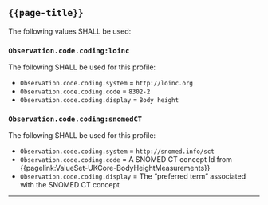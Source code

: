 ## `{{page-title}}`

The following values SHALL be used:

### `Observation.code.coding:loinc`
The following SHALL be used for this profile:
- `Observation.code.coding.system` = `http://loinc.org`
- `Observation.code.coding.code` = `8302-2`
- `Observation.code.coding.display` = `Body height`

### `Observation.code.coding:snomedCT`
The following SHALL be used for this profile:
- `Observation.code.coding.system` = `http://snomed.info/sct`
- `Observation.code.coding.code` = A SNOMED CT concept Id from {{pagelink:ValueSet-UKCore-BodyHeightMeasurements}}
- `Observation.code.coding.display` = The “preferred term” associated with the SNOMED CT concept

---